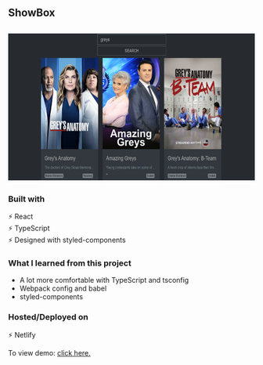## ShowBox

<h2 align="center">
  <img src="assets\preview.png" alt="" width="600px" height="300px" />
  <br>
</h2>

### Built with

⚡️ React\
⚡️ TypeScript\
⚡️ Designed with styled-components

### What I learned from this project

- A lot more comfortable with TypeScript and tsconfig 
- Webpack config and babel
- styled-components

### Hosted/Deployed on

⚡️ Netlify

To view demo: [click here.](https://showbox-app.netlify.app/)
